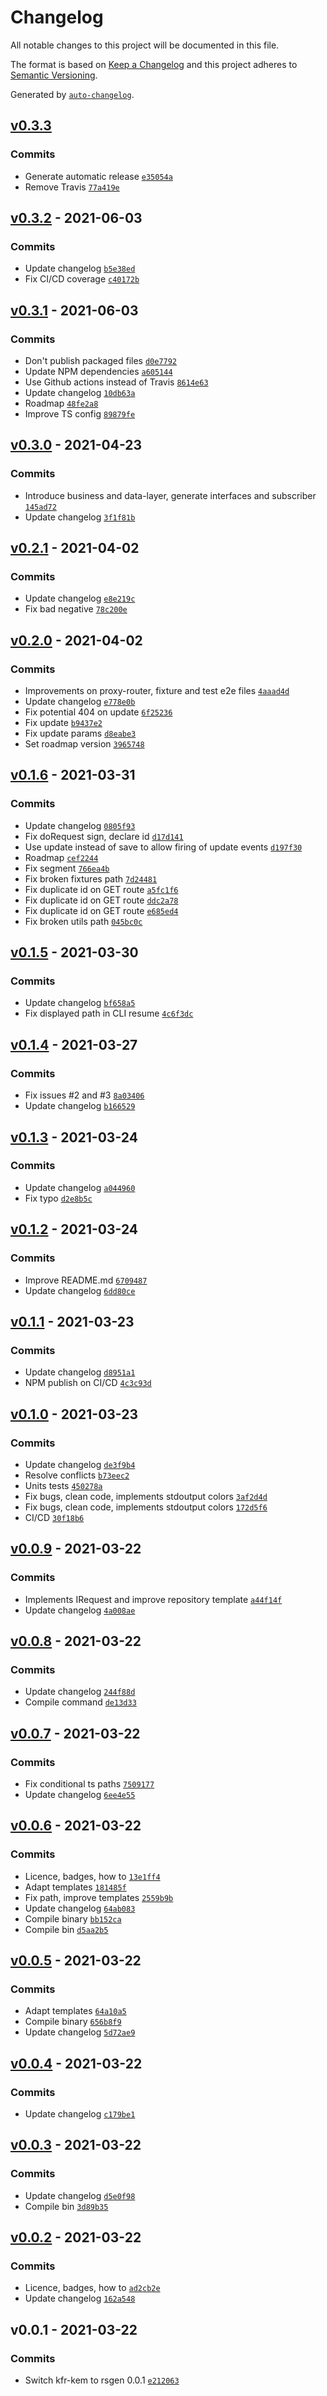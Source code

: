 # Changelog

All notable changes to this project will be documented in this file.

The format is based on [Keep a Changelog](https://keepachangelog.com/en/1.0.0/)
and this project adheres to [Semantic Versioning](https://semver.org/spec/v2.0.0.html).

Generated by [`auto-changelog`](https://github.com/CookPete/auto-changelog).

## [v0.3.3](https://github.com/konfer-be/rsgen/compare/v0.3.2...v0.3.3)

### Commits

- Generate automatic release [`e35054a`](https://github.com/konfer-be/rsgen/commit/e35054afc015c014484906b9d7c5540e492a8b1d)
- Remove Travis [`77a419e`](https://github.com/konfer-be/rsgen/commit/77a419ea6adc944c981dc851075cd5a653b3a178)

## [v0.3.2](https://github.com/konfer-be/rsgen/compare/v0.3.1...v0.3.2) - 2021-06-03

### Commits

- Update changelog [`b5e38ed`](https://github.com/konfer-be/rsgen/commit/b5e38edca3bea46f1576d9986a8a75ad0e93f459)
- Fix CI/CD coverage [`c40172b`](https://github.com/konfer-be/rsgen/commit/c40172bf0f3a6db8870dae97f564d7cf2546ee56)

## [v0.3.1](https://github.com/konfer-be/rsgen/compare/v0.3.0...v0.3.1) - 2021-06-03

### Commits

- Don't publish packaged files [`d0e7792`](https://github.com/konfer-be/rsgen/commit/d0e7792519d403ff73b9b360af66e5741ecb2667)
- Update NPM dependencies [`a605144`](https://github.com/konfer-be/rsgen/commit/a605144d4d3377eec0fc7c792ff1fcd561838724)
- Use Github actions instead of Travis [`8614e63`](https://github.com/konfer-be/rsgen/commit/8614e63d9f1513f7bb123e3dfebfe1bfa2d088a0)
- Update changelog [`10db63a`](https://github.com/konfer-be/rsgen/commit/10db63a43c2bbdfc4070f2c29cb7a1a0c29e8dad)
- Roadmap [`48fe2a8`](https://github.com/konfer-be/rsgen/commit/48fe2a8f0641b89574fc9527a67e976cd8f7fbbe)
- Improve TS config [`89879fe`](https://github.com/konfer-be/rsgen/commit/89879fe5020d6334c07d4c31e5f29153f3cc91cb)

## [v0.3.0](https://github.com/konfer-be/rsgen/compare/v0.2.1...v0.3.0) - 2021-04-23

### Commits

- Introduce business and data-layer, generate interfaces and subscriber [`145ad72`](https://github.com/konfer-be/rsgen/commit/145ad72c441a14401fc72dc03485a284f31b4402)
- Update changelog [`3f1f81b`](https://github.com/konfer-be/rsgen/commit/3f1f81bcf6e9e34cbdfd0fe2d71582a6ecb4c6cc)

## [v0.2.1](https://github.com/konfer-be/rsgen/compare/v0.2.0...v0.2.1) - 2021-04-02

### Commits

- Update changelog [`e8e219c`](https://github.com/konfer-be/rsgen/commit/e8e219c6914b73fda32c49180f23426d9db79093)
- Fix bad negative [`78c200e`](https://github.com/konfer-be/rsgen/commit/78c200e0138f1dbecee93589499a8d5a841dff7d)

## [v0.2.0](https://github.com/konfer-be/rsgen/compare/v0.1.6...v0.2.0) - 2021-04-02

### Commits

- Improvements on proxy-router, fixture and test e2e files [`4aaad4d`](https://github.com/konfer-be/rsgen/commit/4aaad4dba3b7ed6bc5e1082c4b074bb354b03403)
- Update changelog [`e778e0b`](https://github.com/konfer-be/rsgen/commit/e778e0ba8fcc70e1cad34eccf11d2dbb0ef4e28d)
- Fix potential 404 on update [`6f25236`](https://github.com/konfer-be/rsgen/commit/6f2523606772a83a1ddd58e2b5a304ab5ac85e51)
- Fix update [`b9437e2`](https://github.com/konfer-be/rsgen/commit/b9437e227a3d1cba693612009727e1be11df5119)
- Fix update params [`d8eabe3`](https://github.com/konfer-be/rsgen/commit/d8eabe3f0aedcb300bf75a7b34e7ec1c9fd63410)
- Set roadmap version [`3965748`](https://github.com/konfer-be/rsgen/commit/3965748d323d11d81a28a521a8190f151d49ab36)

## [v0.1.6](https://github.com/konfer-be/rsgen/compare/v0.1.5...v0.1.6) - 2021-03-31

### Commits

- Update changelog [`0805f93`](https://github.com/konfer-be/rsgen/commit/0805f93052a7d9729b1c2ec134b0ffcbbabab052)
- Fix doRequest sign, declare id [`d17d141`](https://github.com/konfer-be/rsgen/commit/d17d141af6474236e898b749f8d2ed99d13eb12c)
- Use update instead of save to allow firing of update events [`d197f30`](https://github.com/konfer-be/rsgen/commit/d197f30f5f2a0d6efa8ec5624dbd0a3b4cd3604c)
- Roadmap [`cef2244`](https://github.com/konfer-be/rsgen/commit/cef2244eb5d4cc1d9843360cd1996b4563161b23)
- Fix segment [`766ea4b`](https://github.com/konfer-be/rsgen/commit/766ea4bdc2521842b6d79a35b4b0075101a4dd4d)
- Fix broken fixtures path [`7d24481`](https://github.com/konfer-be/rsgen/commit/7d24481408a8f85c5a71fa8e5672e912fa2c8d79)
- Fix duplicate id on GET route [`a5fc1f6`](https://github.com/konfer-be/rsgen/commit/a5fc1f6edd25e971f3339260227348248fdfb228)
- Fix duplicate id on GET route [`ddc2a78`](https://github.com/konfer-be/rsgen/commit/ddc2a782560c2b19d8335aaf0ec76dd62ff3e6e9)
- Fix duplicate id on GET route [`e685ed4`](https://github.com/konfer-be/rsgen/commit/e685ed40318647d8fbca74e0d2766f1f7f1ebb9b)
- Fix broken utils path [`045bc0c`](https://github.com/konfer-be/rsgen/commit/045bc0c19532fe6e64a932e500f5cf00370af786)

## [v0.1.5](https://github.com/konfer-be/rsgen/compare/v0.1.4...v0.1.5) - 2021-03-30

### Commits

- Update changelog [`bf658a5`](https://github.com/konfer-be/rsgen/commit/bf658a581b732b193b80758e00f1264ee022feb5)
- Fix displayed path in CLI resume [`4c6f3dc`](https://github.com/konfer-be/rsgen/commit/4c6f3dcb865439870e81104e25b778839d26506f)

## [v0.1.4](https://github.com/konfer-be/rsgen/compare/v0.1.3...v0.1.4) - 2021-03-27

### Commits

- Fix issues #2 and #3 [`8a03406`](https://github.com/konfer-be/rsgen/commit/8a03406612abd60aeadf30f5530ec2d07aeae92b)
- Update changelog [`b166529`](https://github.com/konfer-be/rsgen/commit/b166529e9abb5707eb51686250ade552884ff722)

## [v0.1.3](https://github.com/konfer-be/rsgen/compare/v0.1.2...v0.1.3) - 2021-03-24

### Commits

- Update changelog [`a044960`](https://github.com/konfer-be/rsgen/commit/a044960bc585a05e74bfd21d17487a011fcd743d)
- Fix typo [`d2e8b5c`](https://github.com/konfer-be/rsgen/commit/d2e8b5c559461998870a600fd78aee335718a70f)

## [v0.1.2](https://github.com/konfer-be/rsgen/compare/v0.1.1...v0.1.2) - 2021-03-24

### Commits

- Improve README.md [`6709487`](https://github.com/konfer-be/rsgen/commit/67094875aaec60241f8c31c5ba76c2e084c3ca17)
- Update changelog [`6dd80ce`](https://github.com/konfer-be/rsgen/commit/6dd80ce25ab5202bff7be137b1e6bd34dbf351d1)

## [v0.1.1](https://github.com/konfer-be/rsgen/compare/v0.1.0...v0.1.1) - 2021-03-23

### Commits

- Update changelog [`d8951a1`](https://github.com/konfer-be/rsgen/commit/d8951a156bcde6b4f0dab24b5a1a2d8ae1b4ae06)
- NPM publish on CI/CD [`4c3c93d`](https://github.com/konfer-be/rsgen/commit/4c3c93db7792f596d89e774541bcefb7ceb38a37)

## [v0.1.0](https://github.com/konfer-be/rsgen/compare/v0.0.9...v0.1.0) - 2021-03-23

### Commits

- Update changelog [`de3f9b4`](https://github.com/konfer-be/rsgen/commit/de3f9b44f563409eec0d8073489ffebd5cebcbfa)
- Resolve conflicts [`b73eec2`](https://github.com/konfer-be/rsgen/commit/b73eec27fc95f65bc45bcdb337ec9321e18854a9)
- Units tests [`450278a`](https://github.com/konfer-be/rsgen/commit/450278a57bb41228104b3b678391c91bc8764e86)
- Fix bugs, clean code, implements stdoutput colors [`3af2d4d`](https://github.com/konfer-be/rsgen/commit/3af2d4d77ee21c1496be80de94995b3362f05b0e)
- Fix bugs, clean code, implements stdoutput colors [`172d5f6`](https://github.com/konfer-be/rsgen/commit/172d5f620f30751bcdb5ce20a8cd112a1301e123)
- CI/CD [`30f18b6`](https://github.com/konfer-be/rsgen/commit/30f18b613ea78bd0e183d6ee8e10ffe27b8245c6)

## [v0.0.9](https://github.com/konfer-be/rsgen/compare/v0.0.8...v0.0.9) - 2021-03-22

### Commits

- Implements IRequest and improve repository template [`a44f14f`](https://github.com/konfer-be/rsgen/commit/a44f14f77d6b0f5bbc0574f93076f10825eddded)
- Update changelog [`4a008ae`](https://github.com/konfer-be/rsgen/commit/4a008aeecca3c4f41f0323b2256d8f7792ca35ef)

## [v0.0.8](https://github.com/konfer-be/rsgen/compare/v0.0.7...v0.0.8) - 2021-03-22

### Commits

- Update changelog [`244f88d`](https://github.com/konfer-be/rsgen/commit/244f88dbb65f328b19e39338f697a3ab4b475e03)
- Compile command [`de13d33`](https://github.com/konfer-be/rsgen/commit/de13d33e16cc1673442128a5bb4fd72c12076fa5)

## [v0.0.7](https://github.com/konfer-be/rsgen/compare/v0.0.6...v0.0.7) - 2021-03-22

### Commits

- Fix conditional ts paths [`7509177`](https://github.com/konfer-be/rsgen/commit/7509177f93c7f1403c543e214495f7aa5b986541)
- Update changelog [`6ee4e55`](https://github.com/konfer-be/rsgen/commit/6ee4e55225c0965a9c5dd0e8b01b5fcea846411e)

## [v0.0.6](https://github.com/konfer-be/rsgen/compare/v0.0.5...v0.0.6) - 2021-03-22

### Commits

- Licence, badges, how to [`13e1ff4`](https://github.com/konfer-be/rsgen/commit/13e1ff4ca594a8612df13b6491e159b39dee5d0f)
- Adapt templates [`181485f`](https://github.com/konfer-be/rsgen/commit/181485f50d3d820d8d3a8a0571d501ce6e78271a)
- Fix path, improve templates [`2559b9b`](https://github.com/konfer-be/rsgen/commit/2559b9ba63c775daf6bc2eb77e116c325e63a451)
- Update changelog [`64ab083`](https://github.com/konfer-be/rsgen/commit/64ab083203c3367100c64828f901b0495171915d)
- Compile binary [`bb152ca`](https://github.com/konfer-be/rsgen/commit/bb152caecd1c739b2fa44b636e5b27fcbc3a2062)
- Compile bin [`d5aa2b5`](https://github.com/konfer-be/rsgen/commit/d5aa2b5d9e5a85327b1b040a0bc9ee907e3061ef)

## [v0.0.5](https://github.com/konfer-be/rsgen/compare/v0.0.4...v0.0.5) - 2021-03-22

### Commits

- Adapt templates [`64a10a5`](https://github.com/konfer-be/rsgen/commit/64a10a5e06fa90692b65c493fbd6fec789ab2df8)
- Compile binary [`656b8f9`](https://github.com/konfer-be/rsgen/commit/656b8f9d25c9b6f2cc85e8a89e2ce2ef6810ca16)
- Update changelog [`5d72ae9`](https://github.com/konfer-be/rsgen/commit/5d72ae955966094fd4cfda3816b85c8682886fb4)

## [v0.0.4](https://github.com/konfer-be/rsgen/compare/v0.0.3...v0.0.4) - 2021-03-22

### Commits

- Update changelog [`c179be1`](https://github.com/konfer-be/rsgen/commit/c179be1f4ea0fecedc8311fd68f5e137a5eff36d)

## [v0.0.3](https://github.com/konfer-be/rsgen/compare/v0.0.2...v0.0.3) - 2021-03-22

### Commits

- Update changelog [`d5e0f98`](https://github.com/konfer-be/rsgen/commit/d5e0f98a112b223f6f0aa497eb6fe6d61c7353f3)
- Compile bin [`3d89b35`](https://github.com/konfer-be/rsgen/commit/3d89b350a9fe7720174ae4cbdc8f985a2ae3b7b2)

## [v0.0.2](https://github.com/konfer-be/rsgen/compare/v0.0.1...v0.0.2) - 2021-03-22

### Commits

- Licence, badges, how to [`ad2cb2e`](https://github.com/konfer-be/rsgen/commit/ad2cb2e15e1afd063763e1d8d1619570afcdd228)
- Update changelog [`162a548`](https://github.com/konfer-be/rsgen/commit/162a548fe4a9354d39a1eae2c13f4065f63dd098)

## v0.0.1 - 2021-03-22

### Commits

- Switch kfr-kem to rsgen 0.0.1 [`e212063`](https://github.com/konfer-be/rsgen/commit/e2120639f4e1f14bec2d0b499ed365a98bed36e0)

